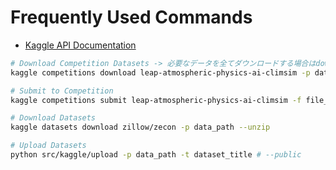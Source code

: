# Frequently Used Commands

- [Kaggle API Documentation](https://github.com/Kaggle/kaggle-api/blob/main/docs/README.md)

```bash
# Download Competition Datasets -> 必要なデータを全てダウンロードする場合はdownload.shを実行する
kaggle competitions download leap-atmospheric-physics-ai-climsim -p data_path

# Submit to Competition
kaggle competitions submit leap-atmospheric-physics-ai-climsim -f file_path -m message

# Download Datasets
kaggle datasets download zillow/zecon -p data_path --unzip

# Upload Datasets
python src/kaggle/upload -p data_path -t dataset_title # --public
